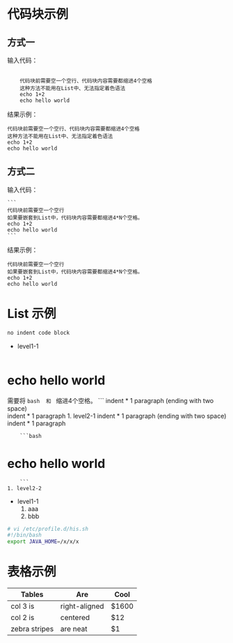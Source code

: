 


# 代码块示例
## 方式一

输入代码：
```

    代码块前需要空一个空行、代码块内容需要都缩进4个空格
    这种方法不能用在List中、无法指定着色语法
    echo 1+2
    echo hello world
```

结果示例：

    代码块前需要空一个空行、代码块内容需要都缩进4个空格
    这种方法不能用在List中、无法指定着色语法
    echo 1+2
    echo hello world

## 方式二
输入代码：

    
    ```
    代码块前需要空一个空行
    如果要嵌套到List中，代码块内容需要都缩进4*N个空格。
    echo 1+2
    echo hello world
    ```
结果示例：

```
代码块前需要空一个空行
如果要嵌套到List中，代码块内容需要都缩进4*N个空格。
echo 1+2
echo hello world
```

# List 示例

```bash
no indent code block
```
* level1-1

    ```bash
# echo hello world
需要将 ```bash  和 ``` 缩进4个空格。
    ```
    indent * 1 paragraph (ending with two space)  
    indent * 1 paragraph
    1. level2-1
        indent * 1 paragraph (ending with two space)  
        indent * 1 paragraph

        ```bash
# echo hello world
        ```
    1. level2-2
* level1-1
    1. aaa
    2. bbb

```bash
# vi /etc/profile.d/his.sh
#!/bin/bash
export JAVA_HOME=/x/x/x
```



# 表格示例


| Tables        | Are           | Cool |
| ----------------- |---------------| ------|
| col 3 is      | right-aligned | $1600 |
| col 2 is      | centered      |   $12 |
| zebra stripes | are neat      |    $1 |